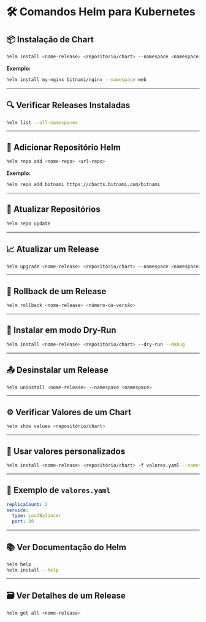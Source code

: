 # 🛠️ Comandos Helm para Kubernetes

## 📦 Instalação de Chart

```bash
helm install <nome-release> <repositório/chart> --namespace <namespace>
```

**Exemplo:**

```bash
helm install my-nginx bitnami/nginx --namespace web
```

---

## 🔍 Verificar Releases Instaladas

```bash
helm list --all-namespaces
```

---

## 📁 Adicionar Repositório Helm

```bash
helm repo add <nome-repo> <url-repo>
```

**Exemplo:**

```bash
helm repo add bitnami https://charts.bitnami.com/bitnami
```

---

## 🔄 Atualizar Repositórios

```bash
helm repo update
```

---

## 📈 Atualizar um Release

```bash
helm upgrade <nome-release> <repositório/chart> --namespace <namespace>
```

---

## 🔄 Rollback de um Release

```bash
helm rollback <nome-release> <número-da-versão>
```

---

## 🧪 Instalar em modo Dry-Run

```bash
helm install <nome-release> <repositório/chart> --dry-run --debug
```

---

## 📤 Desinstalar um Release

```bash
helm uninstall <nome-release> --namespace <namespace>
```

---

## ⚙️ Verificar Valores de um Chart

```bash
helm show values <repositório/chart>
```

---

## 📄 Usar valores personalizados

```bash
helm install <nome-release> <repositório/chart> -f valores.yaml --namespace <namespace>
```

---

## 🛑 Exemplo de `valores.yaml`

```yaml
replicaCount: 2
service:
  type: LoadBalancer
  port: 80
```

---

## 📚 Ver Documentação do Helm

```bash
helm help
helm install --help
```

---

## 🗃️ Ver Detalhes de um Release

```bash
helm get all <nome-release>
```
